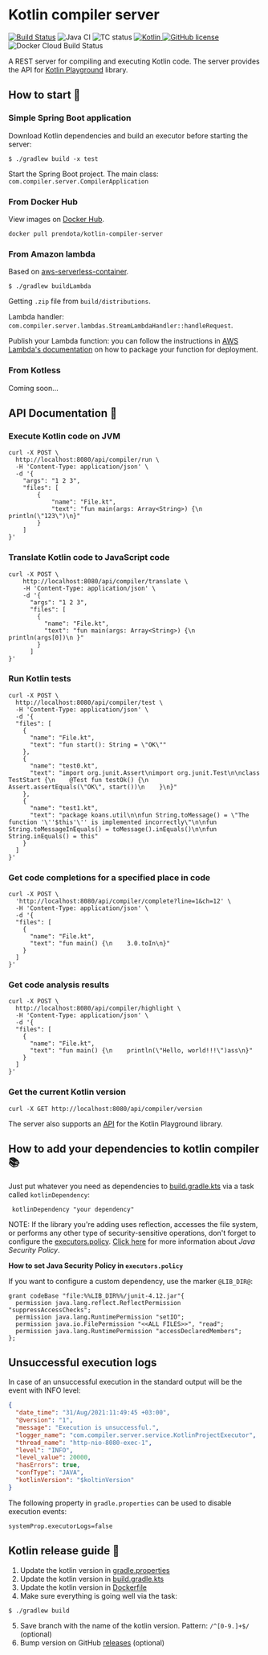# Kotlin compiler server
[![Build Status](https://travis-ci.com/AlexanderPrendota/kotlin-compiler-server.svg?branch=master)](https://travis-ci.com/AlexanderPrendota/kotlin-compiler-server)
![Java CI](https://github.com/AlexanderPrendota/kotlin-compiler-server/workflows/Java%20CI/badge.svg)
![TC status](https://img.shields.io/teamcity/build/s/Kotlin_KotlinPlayground_KotlinCompilerServer_Build?label=TeamCity%20build) 
[![Kotlin](https://img.shields.io/badge/Kotlin-1.3.72-orange.svg) ](https://kotlinlang.org/) 
[![GitHub license](https://img.shields.io/badge/license-Apache%20License%202.0-blue.svg?style=flat)](https://www.apache.org/licenses/LICENSE-2.0)
![Docker Cloud Build Status](https://img.shields.io/docker/cloud/build/prendota/kotlin-compiler-server)

A REST server for compiling and executing Kotlin code.
The server provides the API for [Kotlin Playground](https://github.com/JetBrains/kotlin-playground) library.

## How to start :checkered_flag:

### Simple Spring Boot application

Download Kotlin dependencies and build an executor before starting the server:

```shell script
$ ./gradlew build -x test 
```

Start the Spring Boot project. The main class: `com.compiler.server.CompilerApplication`

### From Docker Hub

View images on [Docker Hub](https://hub.docker.com/r/prendota/kotlin-compiler-server).

```docker
docker pull prendota/kotlin-compiler-server
```

### From Amazon lambda

Based on [aws-serverless-container](https://github.com/awslabs/aws-serverless-java-container).

```shell script
$ ./gradlew buildLambda
```

Getting `.zip` file from `build/distributions`.

Lambda handler: `com.compiler.server.lambdas.StreamLambdaHandler::handleRequest`.

Publish your Lambda function: you can follow the instructions in [AWS Lambda's documentation](https://docs.aws.amazon.com/lambda/latest/dg/lambda-java-how-to-create-deployment-package.html) on how to package your function for deployment.

### From Kotless

Coming soon...

## API Documentation :page_with_curl:

### Execute Kotlin code on JVM

```shell script
curl -X POST \
  http://localhost:8080/api/compiler/run \
  -H 'Content-Type: application/json' \
  -d '{
    "args": "1 2 3",
    "files": [
        {
            "name": "File.kt",
            "text": "fun main(args: Array<String>) {\n    println(\"123\")\n}"
        }
    ]
}'
```

### Translate Kotlin code to JavaScript code

```shell script
curl -X POST \
    http://localhost:8080/api/compiler/translate \
    -H 'Content-Type: application/json' \
    -d '{
      "args": "1 2 3",
      "files": [
        {
          "name": "File.kt",
          "text": "fun main(args: Array<String>) {\n    println(args[0])\n }"
        }
      ]
}'
```

### Run Kotlin tests

```shell script
curl -X POST \
  http://localhost:8080/api/compiler/test \
  -H 'Content-Type: application/json' \
  -d '{
  "files": [
    {
      "name": "File.kt",
      "text": "fun start(): String = \"OK\""
    },
    {
      "name": "test0.kt",
      "text": "import org.junit.Assert\nimport org.junit.Test\n\nclass TestStart {\n    @Test fun testOk() {\n        Assert.assertEquals(\"OK\", start())\n    }\n}"
    },
    {
      "name": "test1.kt",
      "text": "package koans.util\n\nfun String.toMessage() = \"The function '\''$this'\'' is implemented incorrectly\"\n\nfun String.toMessageInEquals() = toMessage().inEquals()\n\nfun String.inEquals() = this"
    }
  ]
}'
```

### Get code completions for a specified place in code 

```shell script
curl -X POST \
  'http://localhost:8080/api/compiler/complete?line=1&ch=12' \
  -H 'Content-Type: application/json' \
  -d '{
  "files": [
    {
      "name": "File.kt",
      "text": "fun main() {\n    3.0.toIn\n}"
    }
  ]
}'
```

### Get code analysis results

```shell script
curl -X POST \
  http://localhost:8080/api/compiler/highlight \
  -H 'Content-Type: application/json' \
  -d '{
  "files": [
    {
      "name": "File.kt",
      "text": "fun main() {\n    println(\"Hello, world!!!\")ass\n}"
    }
  ]
}'
```

### Get the current Kotlin version

```shell script
curl -X GET http://localhost:8080/api/compiler/version
```


The server also supports an [API](https://github.com/JetBrains/kotlin-playground) for the Kotlin Playground library. 

## How to add your dependencies to kotlin compiler :books:

Just put whatever you need as dependencies to [build.gradle.kts](https://github.com/AlexanderPrendota/kotlin-compiler-server/blob/master/build.gradle.kts) via a task called `kotlinDependency`:

```
 kotlinDependency "your dependency"
```

NOTE: If the library you're adding uses reflection, accesses the file system, or performs any other type of security-sensitive operations, don't forget to
configure the [executors.policy](https://github.com/AlexanderPrednota/kotlin-compiler-server/blob/master/executors.policy). [Click here](https://docs.oracle.com/javase/7/docs/technotes/guides/security/PolicyFiles.html) for more information about *Java Security Policy*.

**How to set Java Security Policy in `executors.policy`**

If you want to configure a custom dependency, use the marker `@LIB_DIR@`:

```
grant codeBase "file:%%LIB_DIR%%/junit-4.12.jar"{
  permission java.lang.reflect.ReflectPermission "suppressAccessChecks";
  permission java.lang.RuntimePermission "setIO";
  permission java.io.FilePermission "<<ALL FILES>>", "read";
  permission java.lang.RuntimePermission "accessDeclaredMembers";
};
```

## Unsuccessful execution logs

In case of an unsuccessful execution in the standard output will be the event with INFO level:
```json
{
  "date_time": "31/Aug/2021:11:49:45 +03:00",
  "@version": "1",
  "message": "Execution is unsuccessful.",
  "logger_name": "com.compiler.server.service.KotlinProjectExecutor",
  "thread_name": "http-nio-8080-exec-1",
  "level": "INFO",
  "level_value": 20000,
  "hasErrors": true,
  "confType": "JAVA",
  "kotlinVersion": "$koltinVersion"
}
```
The following property in `gradle.properties` can be used to disable execution events:
```
systemProp.executorLogs=false
```

## Kotlin release guide :rocket:

1) Update the kotlin version in [gradle.properties](https://github.com/AlexanderPrendota/kotlin-compiler-server/blob/master/gradle.properties)
2) Update the kotlin version in [build.gradle.kts](https://github.com/AlexanderPrendota/kotlin-compiler-server/blob/1a12996f40a5d3391bc06d2ddd719cbfe2578802/build.gradle.kts#L29) 
3) Update the kotlin version in [Dockerfile](https://github.com/AlexanderPrendota/kotlin-compiler-server/blob/master/Dockerfile)
4) Make sure everything is going well via the task: 

```shell script
$ ./gradlew build
```

5) Save branch with the name of the kotlin version. Pattern: `/^[0-9.]+$/`  (optional)
6) Bump version on GitHub [releases](https://github.com/AlexanderPrendota/kotlin-compiler-server/releases) (optional)

